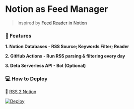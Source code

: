 # Notion as Feed Manager

> Inspired by [Feed Reader in Notion](https://github.com/ravgeetdhillon/notion-feeder)

### 🚀 Features

**1. Notion Databases - RSS Source; Keywords Filter; Reader**

**2. GitHub Actions - Run RSS parsing & filtering every day**

**3. Deta Serverless API - Bot (Optional)**

### 💻 How to Deploy

📝 [RSS 2 Notion](https://note.cybrain.xyz/RSS-2-Notion-8c6df22c1f6745349693356dcc0c689a)

[![Deploy](https://button.deta.dev/1/svg)](https://go.deta.dev/deploy?repo=https://github.com/rainyear/chuandashi.cybrain.xyz)

